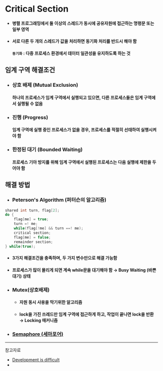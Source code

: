 # Critical Section
* #### 병렬 프로그래밍에서 둘 이상의 스레드가 동시에 공유자원에 접근하는 명령문 또는 일부 영역
* #### 서로 다른 두 개의 스레드가 값을 처리하면 동기화 처리를 반드시 해야 함
    #### `동기화` : 다중 프로세스 환경에서 데이터 일관성을 유지하도록 하는 것

## 임계 구역 해결조건
* ### 상호 배제 (Mutual Exclusion)
    #### 하나의 프로세스가 임계 구역에서 실행되고 있으면, 다른 프로세스들은 임계 구역에서 실행될 수 없음
* ### 진행 (Progress)
    #### 임계 구역에 실행 중인  프로세스가 없을 경우, 프로세스를 적절히 선태하여 실행시켜야 함
* ### 한정된 대기 (Bounded Waiting)
    #### 프로세스 기아 방지를 위해 임계 구역에서 실행된 프로세스는 다음 실행에 제한을 두어야 함

## 해결 방법
* ### Peterson's Algorithm (퍼터슨의 알고리즘)
```java
shared int turn, flag[2];
do {
    flag[me] = true;
    turn =! me;
    while(flag[!me] && turn ==! me);
    critical section;
    flag[me] = false;
    remainder section;
} while(true);
```
* #### 3가지 해결조건을 충족하며, 두 가지 변수만으로 해결 가능함
* #### 프로세스가 많이 몰리게 되면 계속 while문을 대기해야 함 → Busy Waiting (바쁜 대기) 상태

* ### Mutex(상호배제)
  * #### 자원 동시 사용을 막기위한 알고리즘
  * #### lock을 가진 쓰레드만 임계 구역에 접근하게 하고, 작업이 끝나면 lock을 반환 → Locking 매커니즘
* ### [Semaphore (세마포어)](https://github.com/LSH-3016/TIL/blob/main/CS/Operate%20System/Semaphore_VS_Mutex.md)

<hr/>

참고자료
* [Development is difficult](https://hun-developer.tistory.com/36)
* []()